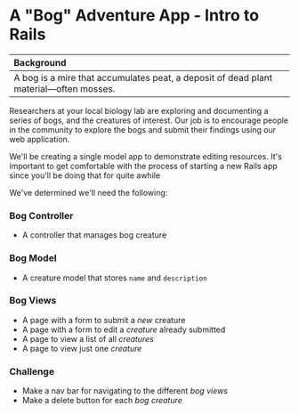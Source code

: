 # A "Bog" Adventure App - Intro to Rails 

| Background |
| :---- |
| A bog is a mire that accumulates peat, a deposit of dead plant material—often mosses. |

Researchers at your local biology lab are exploring and documenting a series of bogs, and the creatures of interest. Our job is to encourage people in the community to explore the bogs and submit their findings using our web application.

We'll be creating a single model app to demonstrate editing resources.
It's important to get comfortable with the process of starting a new Rails app since you'll be doing that for quite awhile

We've determined we'll need the following:

### Bog Controller

* A controller that manages bog creature

### Bog Model

* A creature model that stores `name` and `description`

### Bog Views

* A page with a form to submit a *new* creature
* A page with a form to edit a *creature* already submitted
* A page to view a list of all *creatures*
* A page to view just one *creature*

### Challenge

* Make a nav bar for navigating to the different *bog views*
* Make a delete button for each *bog creature*